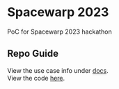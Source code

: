 # Spacewarp 2023

PoC for Spacewarp 2023 hackathon

## Repo Guide

View the use case info under [docs](./docs/).  
View the code [here](./fevm-hardhat-kit/).
